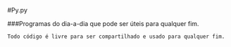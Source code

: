 #Py.py


###Programas do dia-a-dia que pode ser úteis para qualquer fim.

```
Todo código é livre para ser compartilhado e usado para qualquer fim.
```
